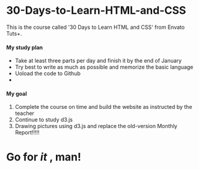 <h1> 30-Days-to-Learn-HTML-and-CSS </h1>


<p>This is the course called '30 Days to Learn HTML and CSS' from Envato Tuts+.<p>

<p><h4>My study plan</h4>
<ul>
<li> Take at least three parts per day and finish it by the end of January </li>
<li> Try best to write as much as possible and memorize the basic language</li>
<li> Uoload the code to Github<li>
</ul>
</p>


<p><h4>My goal</h4>
<ol>
<li>Complete the course on time and build the website as instructed by the teacher</li>
<li>Continue to study d3.js</li>
<li> Drawing pictures using d3.js and replace the old-version Monthly Report!!!!!</li>
</ol>


<h1>Go for <em>it </em>, man! </h1>
